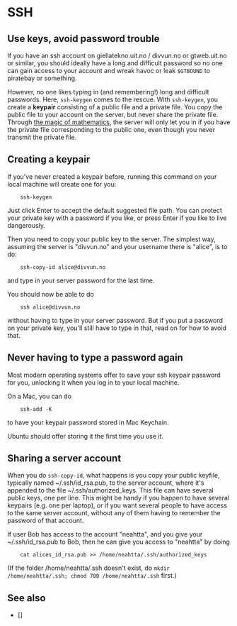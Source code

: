 # SSH

## Use keys, avoid password trouble

If you have an ssh account on giellatekno.uit.no / divvun.no or gtweb.uit.no or
similar, you should ideally have a long and difficult password so no one can
gain access to your account and wreak havoc or leak `$GTBOUND` to piratebay
or something.

However, no one likes typing in (and remembering!) long and difficult
passwords. Here, `ssh-keygen` comes to the rescue. With `ssh-keygen`, you
create a **keypair** consisting of a public file and a private file. You copy
the public file to your account on the server, but never share the private
file. Through [the magic of mathematics](https://en.wikipedia.org/wiki/Public-key_cryptography),
the server will only let you in if you have the private file corresponding to
the public one, even though you never transmit the private file.

## Creating a keypair

If you've never created a keypair before, running this command on your local
machine will create one for you:

```
    ssh-keygen
```

Just click Enter to accept the default suggested file path. You can protect
your private key with a password if you like, or press Enter if you like to
live dangerously.

Then you need to copy your public key to the server. The simplest way, assuming
the server is "divvun.no" and your username there is "alice", is to do:

```
    ssh-copy-id alice@divvun.no
```

and type in your server password for the last time.

You should now be able to do

```
    ssh alice@divvun.no
```

without having to type in your server password. But if you put a password on
your private key, you'll still have to type in that, read on for how to avoid
that.

## Never having to type a password again

Most modern operating systems offer to save your ssh keypair password for you,
unlocking it when you log in to your local machine.

On a Mac, you can do

```
    ssh-add -K
```

to have your keypair password stored in Mac Keychain.

Ubuntu should offer storing it the first time you use it.

## Sharing a server account

When you do `ssh-copy-id`, what happens is you copy your public keyfile,
typically named ~/.ssh/id_rsa.pub, to the server account, where it's appended
to the file ~/.ssh/authorized_keys. This file can have several public keys, one
per line. This might be handy if you happen to have several keypairs (e.g. one
per laptop), or if you want several people to have access to the same server
account, without any of them having to remember the password of that account.

If user Bob has access to the account "neahtta", and you give your
~/.ssh/id_rsa.pub to Bob, then he can give you access to "neahtta" by doing

```
    cat alices_id_rsa.pub >> /home/neahtta/.ssh/authorized_keys
```

(If the folder /home/neahtta/.ssh doesn't exist, do `mkdir
/home/neahtta/.ssh; chmod 700 /home/neahtta/.ssh` first.)

## See also

- []
